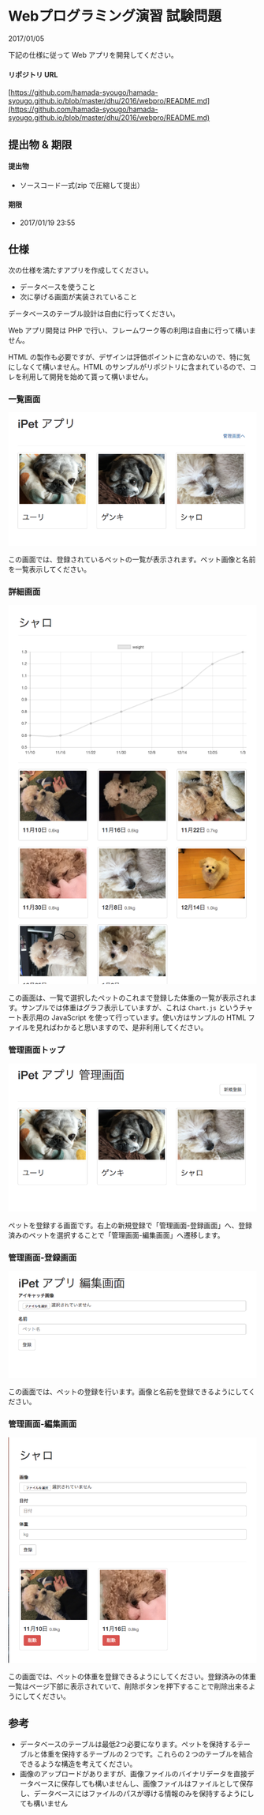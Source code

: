 # Webプログラミング演習 試験問題

2017/01/05

下記の仕様に従って Web アプリを開発してください。

#### リポジトリ URL

[https://github.com/hamada-syougo/hamada-syougo.github.io/blob/master/dhu/2016/webpro/README.md](https://github.com/hamada-syougo/hamada-syougo.github.io/blob/master/dhu/2016/webpro/README.md)

## 提出物 & 期限

#### 提出物

- ソースコード一式(zip で圧縮して提出）

#### 期限

- 2017/01/19 23:55

## 仕様

次の仕様を満たすアプリを作成してください。

- データベースを使うこと
- 次に挙げる画面が実装されていること

データベースのテーブル設計は自由に行ってください。

Web アプリ開発は PHP で行い、フレームワーク等の利用は自由に行って構いません。

HTML の製作も必要ですが、デザインは評価ポイントに含めないので、特に気にしなくて構いません。HTML のサンプルがリポジトリに含まれているので、コレを利用して開発を始めて貰って構いません。

### 一覧画面

![一覧画面](img/SS_00.png)

この画面では、登録されているペットの一覧が表示されます。ペット画像と名前を一覧表示してください。

### 詳細画面

![詳細画面](img/SS_01.png)

この画面は、一覧で選択したペットのこれまで登録した体重の一覧が表示されます。サンプルでは体重はグラフ表示していますが、これは `Chart.js` というチャート表示用の JavaScript を使って行っています。使い方はサンプルの HTML ファイルを見ればわかると思いますので、是非利用してください。

### 管理画面トップ

![管理画面トップ](img/SS_02.png)

ペットを登録する画面です。右上の新規登録で「管理画面-登録画面」へ、登録済みのペットを選択することで「管理画面-編集画面」へ遷移します。

### 管理画面-登録画面

![管理画面-登録画面](img/SS_03.png)

この画面では、ペットの登録を行います。画像と名前を登録できるようにしてください。

### 管理画面-編集画面

![管理画面-編集画面](img/SS_04.png)

この画面では、ペットの体重を登録できるようにしてください。登録済みの体重一覧はページ下部に表示されていて、削除ボタンを押下することで削除出来るようにしてください。


## 参考

- データベースのテーブルは最低2つ必要になります。ペットを保持するテーブルと体重を保持するテーブルの２つです。これらの２つのテーブルを結合できるような構造を考えてください。
- 画像のアップロードがありますが、画像ファイルのバイナリデータを直接データベースに保存しても構いませんし、画像ファイルはファイルとして保存し、データベースにはファイルのパスが導ける情報のみを保持するようにしても構いません